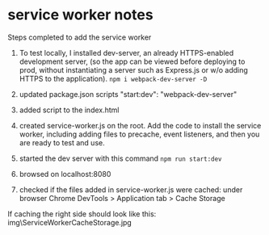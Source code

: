 # service worker notes 

Steps completed to add the service worker

1. To test locally, I installed dev-server, an already HTTPS-enabled development server, (so the app can be viewed before deploying to prod, without instantiating a server such as Express.js or w/o adding HTTPS to the application).
`npm i webpack-dev-server -D`

2. updated package.json scripts
  "start:dev": "webpack-dev-server"

3. added script to the index.html

    <script>
        (function() {if("serviceWorker" in navigator) {
            navigator.serviceWorker.register("./service-worker.js")
            .then(() => console.log("Service Worker registered successfully."))
            .catch(error => console.log("Service Worker registration failed:", error));
        }})();
    </script>

4. created service-worker.js on the root. Add the code to install the service worker, including adding files to precache, event listeners, and then you are ready to test and use.

5. started the dev server with this command `npm run start:dev` 

6. browsed on localhost:8080 

7. checked if the files added in service-worker.js were cached: under browser Chrome DevTools > Application tab > Cache Storage

If caching the right side should look like this: img\ServiceWorkerCacheStorage.jpg

